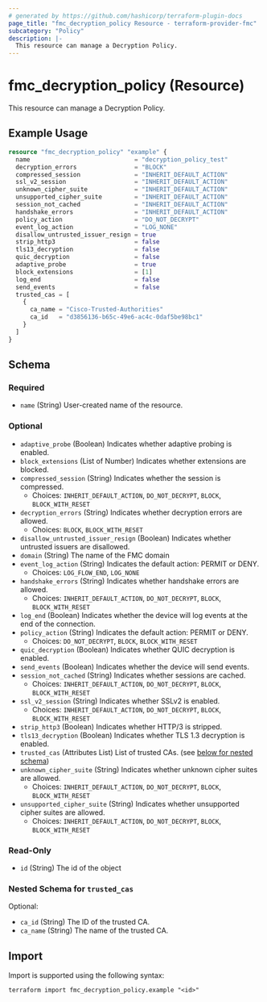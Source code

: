 ```yaml
---
# generated by https://github.com/hashicorp/terraform-plugin-docs
page_title: "fmc_decryption_policy Resource - terraform-provider-fmc"
subcategory: "Policy"
description: |-
  This resource can manage a Decryption Policy.
---
```


# fmc_decryption_policy (Resource)

This resource can manage a Decryption Policy.

## Example Usage

```terraform
resource "fmc_decryption_policy" "example" {
  name                             = "decryption_policy_test"
  decryption_errors                = "BLOCK"
  compressed_session               = "INHERIT_DEFAULT_ACTION"
  ssl_v2_session                   = "INHERIT_DEFAULT_ACTION"
  unknown_cipher_suite             = "INHERIT_DEFAULT_ACTION"
  unsupported_cipher_suite         = "INHERIT_DEFAULT_ACTION"
  session_not_cached               = "INHERIT_DEFAULT_ACTION"
  handshake_errors                 = "INHERIT_DEFAULT_ACTION"
  policy_action                    = "DO_NOT_DECRYPT"
  event_log_action                 = "LOG_NONE"
  disallow_untrusted_issuer_resign = true
  strip_http3                      = false
  tls13_decryption                 = false
  quic_decryption                  = false
  adaptive_probe                   = true
  block_extensions                 = [1]
  log_end                          = false
  send_events                      = false
  trusted_cas = [
    {
      ca_name = "Cisco-Trusted-Authorities"
      ca_id   = "d3856136-b65c-49e6-ac4c-0daf5be98bc1"
    }
  ]
}
```

<!-- schema generated by tfplugindocs -->
## Schema

### Required

- `name` (String) User-created name of the resource.

### Optional

- `adaptive_probe` (Boolean) Indicates whether adaptive probing is enabled.
- `block_extensions` (List of Number) Indicates whether extensions are blocked.
- `compressed_session` (String) Indicates whether the session is compressed.
  - Choices: `INHERIT_DEFAULT_ACTION`, `DO_NOT_DECRYPT`, `BLOCK`, `BLOCK_WITH_RESET`
- `decryption_errors` (String) Indicates whether decryption errors are allowed.
  - Choices: `BLOCK`, `BLOCK_WITH_RESET`
- `disallow_untrusted_issuer_resign` (Boolean) Indicates whether untrusted issuers are disallowed.
- `domain` (String) The name of the FMC domain
- `event_log_action` (String) Indicates the default action: PERMIT or DENY.
  - Choices: `LOG_FLOW_END`, `LOG_NONE`
- `handshake_errors` (String) Indicates whether handshake errors are allowed.
  - Choices: `INHERIT_DEFAULT_ACTION`, `DO_NOT_DECRYPT`, `BLOCK`, `BLOCK_WITH_RESET`
- `log_end` (Boolean) Indicates whether the device will log events at the end of the connection.
- `policy_action` (String) Indicates the default action: PERMIT or DENY.
  - Choices: `DO_NOT_DECRYPT`, `BLOCK`, `BLOCK_WITH_RESET`
- `quic_decryption` (Boolean) Indicates whether QUIC decryption is enabled.
- `send_events` (Boolean) Indicates whether the device will send events.
- `session_not_cached` (String) Indicates whether sessions are cached.
  - Choices: `INHERIT_DEFAULT_ACTION`, `DO_NOT_DECRYPT`, `BLOCK`, `BLOCK_WITH_RESET`
- `ssl_v2_session` (String) Indicates whether SSLv2 is enabled.
  - Choices: `INHERIT_DEFAULT_ACTION`, `DO_NOT_DECRYPT`, `BLOCK`, `BLOCK_WITH_RESET`
- `strip_http3` (Boolean) Indicates whether HTTP/3 is stripped.
- `tls13_decryption` (Boolean) Indicates whether TLS 1.3 decryption is enabled.
- `trusted_cas` (Attributes List) List of trusted CAs. (see [below for nested schema](#nestedatt--trusted_cas))
- `unknown_cipher_suite` (String) Indicates whether unknown cipher suites are allowed.
  - Choices: `INHERIT_DEFAULT_ACTION`, `DO_NOT_DECRYPT`, `BLOCK`, `BLOCK_WITH_RESET`
- `unsupported_cipher_suite` (String) Indicates whether unsupported cipher suites are allowed.
  - Choices: `INHERIT_DEFAULT_ACTION`, `DO_NOT_DECRYPT`, `BLOCK`, `BLOCK_WITH_RESET`

### Read-Only

- `id` (String) The id of the object

<a id="nestedatt--trusted_cas"></a>
### Nested Schema for `trusted_cas`

Optional:

- `ca_id` (String) The ID of the trusted CA.
- `ca_name` (String) The name of the trusted CA.

## Import

Import is supported using the following syntax:

```shell
terraform import fmc_decryption_policy.example "<id>"
```
